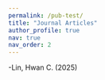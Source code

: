 ```yaml
---
permalink: /pub-test/
title: "Journal Articles"
author_profile: true
nav: true
nav_order: 2
---
```

-Lin, Hwan C. (2025)
